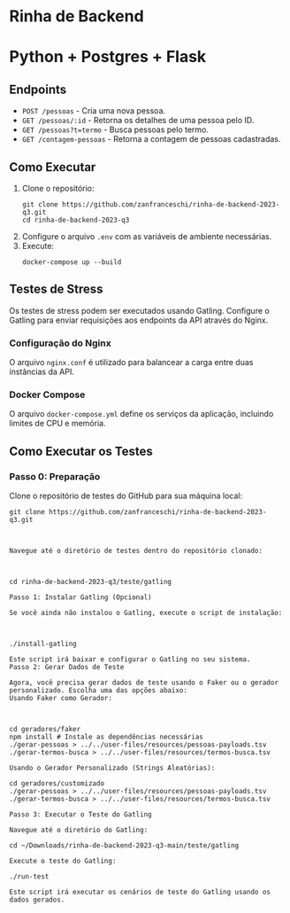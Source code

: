 # Rinha de Backend

# Python  +  Postgres  + Flask

## Endpoints

- `POST /pessoas` - Cria uma nova pessoa.
- `GET /pessoas/:id` - Retorna os detalhes de uma pessoa pelo ID.
- `GET /pessoas?t=termo` - Busca pessoas pelo termo.
- `GET /contagem-pessoas` - Retorna a contagem de pessoas cadastradas.

## Como Executar

1. Clone o repositório:
    ```
    git clone https://github.com/zanfranceschi/rinha-de-backend-2023-q3.git
    cd rinha-de-backend-2023-q3
    ```
2. Configure o arquivo `.env` com as variáveis de ambiente necessárias.
3. Execute:
    ```
    docker-compose up --build
    ```

## Testes de Stress

Os testes de stress podem ser executados usando Gatling. Configure o Gatling para enviar requisições aos endpoints da API através do Nginx.

### Configuração do Nginx

O arquivo `nginx.conf` é utilizado para balancear a carga entre duas instâncias da API.

### Docker Compose

O arquivo `docker-compose.yml` define os serviços da aplicação, incluindo limites de CPU e memória.

## Como Executar os Testes

### Passo 0: Preparação

Clone o repositório de testes do GitHub para sua máquina local:
```
git clone https://github.com/zanfranceschi/rinha-de-backend-2023-q3.git



Navegue até o diretório de testes dentro do repositório clonado:



cd rinha-de-backend-2023-q3/teste/gatling

Passo 1: Instalar Gatling (Opcional)

Se você ainda não instalou o Gatling, execute o script de instalação:



./install-gatling

Este script irá baixar e configurar o Gatling no seu sistema.
Passo 2: Gerar Dados de Teste

Agora, você precisa gerar dados de teste usando o Faker ou o gerador personalizado. Escolha uma das opções abaixo:
Usando Faker como Gerador:



cd geradores/faker
npm install # Instale as dependências necessárias
./gerar-pessoas > ../../user-files/resources/pessoas-payloads.tsv
./gerar-termos-busca > ../../user-files/resources/termos-busca.tsv

Usando o Gerador Personalizado (Strings Aleatórias):

cd geradores/customizado
./gerar-pessoas > ../../user-files/resources/pessoas-payloads.tsv
./gerar-termos-busca > ../../user-files/resources/termos-busca.tsv

Passo 3: Executar o Teste do Gatling

Navegue até o diretório do Gatling:

cd ~/Downloads/rinha-de-backend-2023-q3-main/teste/gatling

Execute o teste do Gatling:

./run-test

Este script irá executar os cenários de teste do Gatling usando os dados gerados.